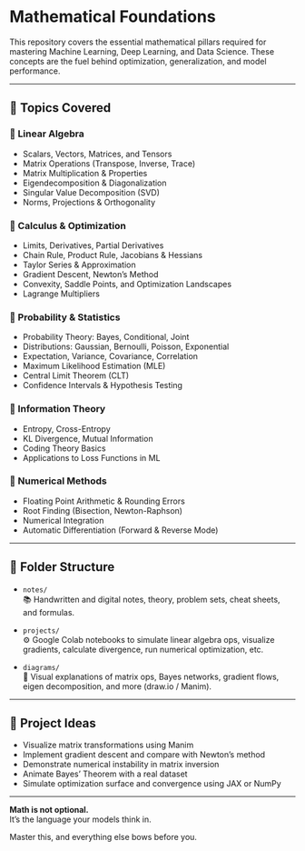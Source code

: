 # Mathematical Foundations

This repository covers the essential mathematical pillars required for mastering Machine Learning, Deep Learning, and Data Science. These concepts are the fuel behind optimization, generalization, and model performance.

---

## 🧠 Topics Covered

### 📐 Linear Algebra
- Scalars, Vectors, Matrices, and Tensors
- Matrix Operations (Transpose, Inverse, Trace)
- Matrix Multiplication & Properties
- Eigendecomposition & Diagonalization
- Singular Value Decomposition (SVD)
- Norms, Projections & Orthogonality

### 🧮 Calculus & Optimization
- Limits, Derivatives, Partial Derivatives
- Chain Rule, Product Rule, Jacobians & Hessians
- Taylor Series & Approximation
- Gradient Descent, Newton’s Method
- Convexity, Saddle Points, and Optimization Landscapes
- Lagrange Multipliers

### 🎲 Probability & Statistics
- Probability Theory: Bayes, Conditional, Joint
- Distributions: Gaussian, Bernoulli, Poisson, Exponential
- Expectation, Variance, Covariance, Correlation
- Maximum Likelihood Estimation (MLE)
- Central Limit Theorem (CLT)
- Confidence Intervals & Hypothesis Testing

### 🔑 Information Theory
- Entropy, Cross-Entropy
- KL Divergence, Mutual Information
- Coding Theory Basics
- Applications to Loss Functions in ML

### 🔢 Numerical Methods
- Floating Point Arithmetic & Rounding Errors
- Root Finding (Bisection, Newton-Raphson)
- Numerical Integration
- Automatic Differentiation (Forward & Reverse Mode)

---

## 📁 Folder Structure

- `notes/`  
  📚 Handwritten and digital notes, theory, problem sets, cheat sheets, and formulas.

- `projects/`  
  ⚙️ Google Colab notebooks to simulate linear algebra ops, visualize gradients, calculate divergence, run numerical optimization, etc.

- `diagrams/`  
  🧠 Visual explanations of matrix ops, Bayes networks, gradient flows, eigen decomposition, and more (draw.io / Manim).

---

## 🚀 Project Ideas
- Visualize matrix transformations using Manim
- Implement gradient descent and compare with Newton’s method
- Demonstrate numerical instability in matrix inversion
- Animate Bayes’ Theorem with a real dataset
- Simulate optimization surface and convergence using JAX or NumPy

---

**Math is not optional.**  
It’s the language your models think in.

Master this, and everything else bows before you.
